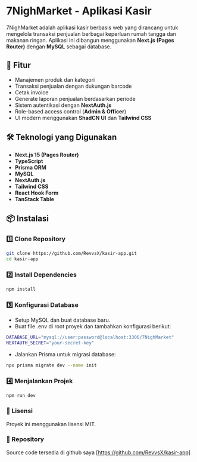 
# 7NighMarket - Aplikasi Kasir

7NighMarket adalah aplikasi kasir berbasis web yang dirancang untuk mengelola transaksi penjualan berbagai keperluan rumah tangga dan makanan ringan. Aplikasi ini dibangun menggunakan **Next.js (Pages Router)** dengan **MySQL** sebagai database.

## 🚀 Fitur
- Manajemen produk dan kategori
- Transaksi penjualan dengan dukungan barcode
- Cetak invoice
- Generate laporan penjualan berdasarkan periode
- Sistem autentikasi dengan **NextAuth.js**
- Role-based access control (**Admin & Officer**)
- UI modern menggunakan **ShadCN UI** dan **Tailwind CSS**

## 🛠 Teknologi yang Digunakan
- **Next.js 15 (Pages Router)**
- **TypeScript**
- **Prisma ORM**
- **MySQL**
- **NextAuth.js**
- **Tailwind CSS**
- **React Hook Form**
- **TanStack Table**

## 📦 Instalasi
### 1️⃣ Clone Repository
```sh
git clone https://github.com/RevvsX/kasir-app.git
cd kasir-app
```
### 2️⃣ Install Dependencies
```sh
npm install
```
### 3️⃣ Konfigurasi Database
- Setup MySQL dan buat database baru.
- Buat file .env di root proyek dan tambahkan konfigurasi berikut:
```sh
DATABASE_URL="mysql://user:password@localhost:3306/7NighMarket"
NEXTAUTH_SECRET="your-secret-key"
```
- Jalankan Prisma untuk migrasi database:
```sh
npx prisma migrate dev --name init
```
### 4️⃣ Menjalankan Projek
```sh
npm run dev
```
### 📝 Lisensi
Proyek ini menggunakan lisensi MIT.
### 📌 Repository
Source code tersedia di github saya [https://github.com/RevvsX/kasir-app]
